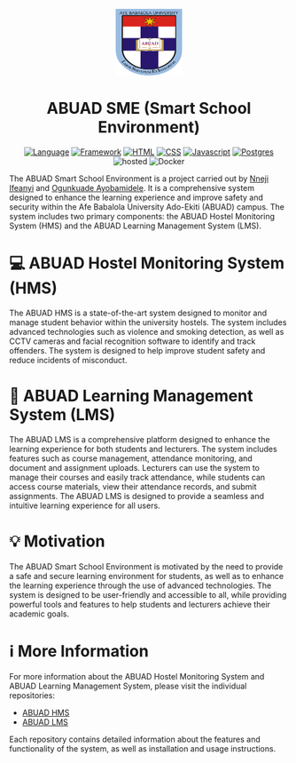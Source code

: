 <p align="center">
  <img src="./logo.png" alt="ABUAD LMS Logo", width="120", height="120">
</p>
<h1 align="center">ABUAD SME (Smart School Environment)</h1>
<div align="center">

[![Language](https://img.shields.io/badge/Python-darkblue.svg?style=flat&logo=python&logoColor=white)](https://www.python.org)
[![Framework](https://img.shields.io/badge/Flask-darkgreen.svg?style=flat&logo=flask&logoColor=white)](https://github.com/Nneji123/ABUAD-SMART-SCHOOL-ENVIRONMENT)
[![HTML](https://img.shields.io/badge/HTML-black.svg?style=flat&logo=html5&logoColor=white)](https://github.com/Nneji123/ABUAD-SMART-SCHOOL-ENVIRONMENT)
[![CSS](https://img.shields.io/badge/CSS-blue.svg?style=flat&logo=css3&logoColor=white)](https://github.com/Nneji123/ABUAD-SMART-SCHOOL-ENVIRONMENT)
[![Javascript](https://img.shields.io/badge/Javascript-yellow.svg?style=flat&logo=javascript&logoColor=white)](https://github.com/Nneji123/ABUAD-SMART-SCHOOL-ENVIRONMENT)
[![Postgres](https://img.shields.io/badge/Postgres-darkblue.svg?style=flat&logo=postgres&logoColor=white)](https://github.com/Nneji123/ABUAD-SMART-SCHOOL-ENVIRONMENT)
![hosted](https://img.shields.io/badge/Railway-430098?style=flat&logo=railway&logoColor=white)
![Docker](https://img.shields.io/badge/Docker-blue?style=flat&logo=docker&logoColor=white)
</div>


The ABUAD Smart School Environment is a project carried out by [Nneji Ifeanyi](https://github.com/Nneji123) and [Ogunkuade Ayobamidele](https://github.com/devXcant). It is a comprehensive system designed to enhance the learning experience and improve safety and security within the Afe Babalola University Ado-Ekiti (ABUAD) campus. The system includes two primary components: the ABUAD Hostel Monitoring System (HMS) and the ABUAD Learning Management System (LMS).

# :computer: ABUAD Hostel Monitoring System (HMS)
The ABUAD HMS is a state-of-the-art system designed to monitor and manage student behavior within the university hostels. The system includes advanced technologies such as violence and smoking detection, as well as CCTV cameras and facial recognition software to identify and track offenders. The system is designed to help improve student safety and reduce incidents of misconduct.

# :pencil: ABUAD Learning Management System (LMS)
The ABUAD LMS is a comprehensive platform designed to enhance the learning experience for both students and lecturers. The system includes features such as course management, attendance monitoring, and document and assignment uploads. Lecturers can use the system to manage their courses and easily track attendance, while students can access course materials, view their attendance records, and submit assignments. The ABUAD LMS is designed to provide a seamless and intuitive learning experience for all users.

# :bulb: Motivation
The ABUAD Smart School Environment is motivated by the need to provide a safe and secure learning environment for students, as well as to enhance the learning experience through the use of advanced technologies. The system is designed to be user-friendly and accessible to all, while providing powerful tools and features to help students and lecturers achieve their academic goals.

# :information_source: More Information
For more information about the ABUAD Hostel Monitoring System and ABUAD Learning Management System, please visit the individual repositories:

- [ABUAD HMS](https://github.com/Nneji123/ABUAD-HMS)
- [ABUAD LMS](https://github.com/Nneji123/ABUAD-LMS)

Each repository contains detailed information about the features and functionality of the system, as well as installation and usage instructions.